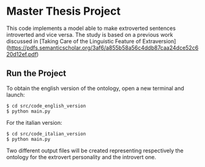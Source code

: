# Master Thesis Project

This code implements a model able to make extroverted sentences introverted and vice versa. The study is based on a previous work discussed in [Taking Care of the Linguistic Feature of Extraversion] (https://pdfs.semanticscholar.org/3af6/a855b58a56c4ddb87caa24dce52c620d12ef.pdf)

## Run the Project

To obtain the english version of the ontology, open a new terminal and launch:

```
$ cd src/code_english_version
$ python main.py
```
For the italian version:

```
$ cd src/code_italian_version
$ python main.py
```

Two different output files will be created representing respectively the ontology for the extrovert personality and the introvert one.
